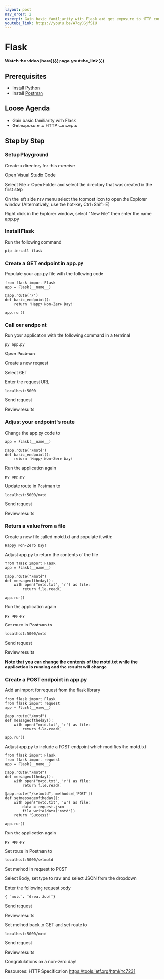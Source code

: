 ```yaml
---
layout: post
nav_order: 2
excerpt: Gain basic familiarity with Flask and get exposure to HTTP concepts.
youtube_link: https://youtu.be/A7qyDGjfSIU
---
```


# Flask

**Watch the video [here]({{ page.youtube_link }})**

## Prerequisites

- Install [Python](https://www.python.org/downloads/)
- Install [Postman](https://www.postman.com/downloads/)

## Loose Agenda

- Gain basic familiarity with Flask
- Get exposure to HTTP concepts

## Step by Step

### Setup Playground
Create a directory for this exercise

Open Visual Studio Code

Select File > Open Folder and select the directory that was created in the first step

On the left side nav menu select the topmost icon to open the Explorer window (Alternatively, use the hot-key Ctrl+Shift+E)

Right click in the Explorer window, select "New File" then enter the name app.py


### Install Flask

Run the following command

```
pip install flask
```

### Create a GET endpoint in app.py

Populate your app.py file with the following code

```
from flask import Flask
app = Flask(__name__)

@app.route('/')
def basic_endpoint():
    return 'Happy Non-Zero Day!'

app.run()
```

### Call our endpoint

Run your application with the following command in a terminal

```
py app.py
```

Open Postman

Create a new request

Select GET

Enter the request URL

```
localhost:5000
```

Send request

Review results

### Adjust your endpoint's route

Change the app.py code to 

```
app = Flask(__name__)

@app.route('/motd')
def basic_endpoint():
    return 'Happy Non-Zero Day!'
```

Run the application again

```
py app.py
```

Update route in Postman to

```
localhost:5000/motd
```

Send request

Review results

### Return a value from a file

Create a new file called motd.txt and populate it with:

```
Happy Non-Zero Day!
```

Adjust app.py to return the contents of the file

```
from flask import Flask
app = Flask(__name__)

@app.route("/motd")
def messageoftheday():
    with open("motd.txt", 'r') as file:
        return file.read()

app.run()

```

Run the application again

```
py app.py
```

Set route in Postman to

```
localhost:5000/motd
```

Send request

Review results

**Note that you can change the contents of the motd.txt while the application is running and the results will change**


### Create a POST endpoint in app.py

Add an import for request from the flask library
```
from flask import Flask
from flask import request
app = Flask(__name__)

@app.route("/motd")
def messageoftheday():
    with open("motd.txt", 'r') as file:
        return file.read()

app.run()

```

Adjust app.py to include a POST endpoint which modifies the motd.txt

```
from flask import Flask
from flask import request
app = Flask(__name__)

@app.route("/motd")
def messageoftheday():
    with open("motd.txt", 'r') as file:
        return file.read()

@app.route("/setmotd", methods=['POST'])
def setmessageoftheday():
    with open("motd.txt", 'w') as file:
        data = request.json
        file.write(data['motd'])
    return 'Success!'

app.run()

```

Run the application again

```
py app.py
```

Set route in Postman to

```
localhost:5000/setmotd
```

Set method in request to POST

Select Body, set type to raw and select JSON from the dropdown

Enter the following request body
```
{ "motd": "Great Job!"}
```

Send request

Review results

Set method back to GET and set route to

```
localhost:5000/motd
```

Send request

Review results

Congratulations on a non-zero day!

Resources:
HTTP Specification
https://tools.ietf.org/html/rfc7231
